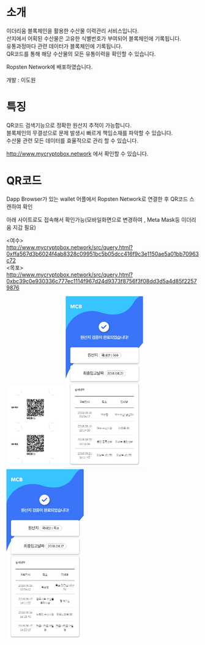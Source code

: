 # 소개

이더리움 블록체인을 활용한 수산물 이력관리 서비스입니다.<br>
산지에서 어획된 수산물은 고유한 식별번호가 부여되어 블록체인에 기록됩니다.<br>
유통과정마다 관련 데이터가 블록체인에 기록됩니다.<br>
QR코드를 통해 해당 수산물의 모든 유통이력을 확인할 수 있습니다.<br>

Ropsten Network에 배포하였습니다.

개발 : 이도원

# 특징 

QR코드 검색기능으로 정확한 원산지 추적이 가능합니다.<br>
블록체인의 무결성으로 문제 발생시 빠르게 책임소재를 파악할 수 있습니다.<br>
수산물 관련 모든 데이터를 효율적으로 관리 할 수 있습니다.<br>

http://www.mycryptobox.network 에서 확인할 수 있습니다.

# QR코드

Dapp Browser가 있는 wallet 어플에서 Ropsten Network로 연결한 후 QR코드 스캔하여 확인<br>


아래 사이트로도 접속해서 확인가능(모바일화면으로 변경하여 , Meta Mask등 이더리움 지갑 필요)<br>


<여수><br>
http://www.mycryptobox.network/src/query.html?0xffa567d3b6024f4ab8328c09951bc5b05dcc416f9c3e1150ae5a01bb70963c72<br>
<목포><br>
http://www.mycryptobox.network/src/query.html?0xbc39c0e930336c777ec1114f967d24d9373f8756f3f08dd3d5a4d85f22579876<br>

<img width="30%" height="30%" src="https://github.com/gch01410/MyCryptoBox/blob/master/MobileWeb/src/images/QR.jpg">


<img width="40%" height="40%" margin="30%" src="https://github.com/gch01410/MyCryptoBox/blob/master/MobileWeb/src/images/Yeosu.PNG">
<img width="40%" height="40%" src="https://github.com/gch01410/MyCryptoBox/blob/master/MobileWeb/src/images/Mokpo.PNG">


